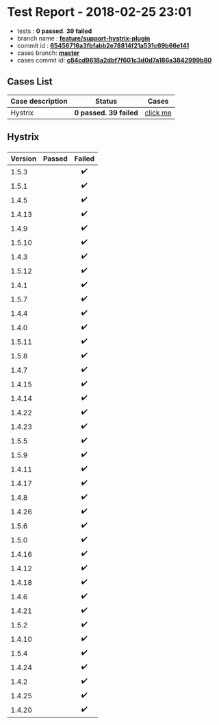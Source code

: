 # Test Report - 2018-02-25 23:01

- tests  : **0 passed**. **39 failed**
- branch name : **[feature/support-hystrix-plugin](https://github.com/apache/incubator-skywalking/tree/feature/support-hystrix-plugin)**
- commit id : **[65456716a3fbfabb2e78814f21a531c69b66e141](https://github.com/apache/incubator-skywalking/commit/65456716a3fbfabb2e78814f21a531c69b66e141)**
- cases branch: **[master](https://github.com/SkywalkingTest/skywalking-autotest-scenarios/tree/master)**
- cases commit id: **[c84cd9618a2dbf7f601c3d0d7a186a3842999b80](https://github.com/SkywalkingTest/skywalking-autotest-scenarios/commit/c84cd9618a2dbf7f601c3d0d7a186a3842999b80)**

## Cases List

| Case description | Status | Cases|
|:-----|:-----:|:-----:|
|Hystrix| **0 passed. 39 failed**| [click me](#hystrix) |

## Hystrix

### 
|  Version     | Passed | Failed|
|:------------- |:-------:|:-----:|
| 1.5.3  | |:heavy_check_mark:|
| 1.5.1  | |:heavy_check_mark:|
| 1.4.5  | |:heavy_check_mark:|
| 1.4.13  | |:heavy_check_mark:|
| 1.4.9  | |:heavy_check_mark:|
| 1.5.10  | |:heavy_check_mark:|
| 1.4.3  | |:heavy_check_mark:|
| 1.5.12  | |:heavy_check_mark:|
| 1.4.1  | |:heavy_check_mark:|
| 1.5.7  | |:heavy_check_mark:|
| 1.4.4  | |:heavy_check_mark:|
| 1.4.0  | |:heavy_check_mark:|
| 1.5.11  | |:heavy_check_mark:|
| 1.5.8  | |:heavy_check_mark:|
| 1.4.7  | |:heavy_check_mark:|
| 1.4.15  | |:heavy_check_mark:|
| 1.4.14  | |:heavy_check_mark:|
| 1.4.22  | |:heavy_check_mark:|
| 1.4.23  | |:heavy_check_mark:|
| 1.5.5  | |:heavy_check_mark:|
| 1.5.9  | |:heavy_check_mark:|
| 1.4.11  | |:heavy_check_mark:|
| 1.4.17  | |:heavy_check_mark:|
| 1.4.8  | |:heavy_check_mark:|
| 1.4.26  | |:heavy_check_mark:|
| 1.5.6  | |:heavy_check_mark:|
| 1.5.0  | |:heavy_check_mark:|
| 1.4.16  | |:heavy_check_mark:|
| 1.4.12  | |:heavy_check_mark:|
| 1.4.18  | |:heavy_check_mark:|
| 1.4.6  | |:heavy_check_mark:|
| 1.4.21  | |:heavy_check_mark:|
| 1.5.2  | |:heavy_check_mark:|
| 1.4.10  | |:heavy_check_mark:|
| 1.5.4  | |:heavy_check_mark:|
| 1.4.24  | |:heavy_check_mark:|
| 1.4.2  | |:heavy_check_mark:|
| 1.4.25  | |:heavy_check_mark:|
| 1.4.20  | |:heavy_check_mark:|

